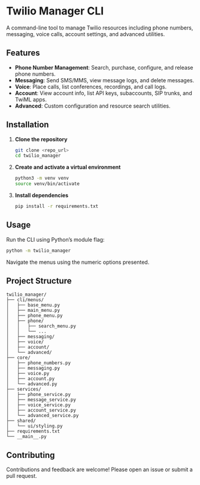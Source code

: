 # Twilio Manager CLI

A command-line tool to manage Twilio resources including phone numbers, messaging, voice calls, account settings, and advanced utilities.

## Features

- **Phone Number Management**: Search, purchase, configure, and release phone numbers.
- **Messaging**: Send SMS/MMS, view message logs, and delete messages.
- **Voice**: Place calls, list conferences, recordings, and call logs.
- **Account**: View account info, list API keys, subaccounts, SIP trunks, and TwiML apps.
- **Advanced**: Custom configuration and resource search utilities.

## Installation

1. **Clone the repository**  
   ```bash
   git clone <repo_url>
   cd twilio_manager
   ```

2. **Create and activate a virtual environment**  
   ```bash
   python3 -m venv venv
   source venv/bin/activate
   ```

3. **Install dependencies**  
   ```bash
   pip install -r requirements.txt
   ```

## Usage

Run the CLI using Python’s module flag:

```bash
python -m twilio_manager
```

Navigate the menus using the numeric options presented.

## Project Structure

```
twilio_manager/
├── cli/menus/
│   ├── base_menu.py
│   ├── main_menu.py
│   ├── phone_menu.py
│   ├── phone/
│   │   ├── search_menu.py
│   │   └── ...
│   ├── messaging/
│   ├── voice/
│   ├── account/
│   └── advanced/
├── core/
│   ├── phone_numbers.py
│   ├── messaging.py
│   ├── voice.py
│   ├── account.py
│   └── advanced.py
├── services/
│   ├── phone_service.py
│   ├── message_service.py
│   ├── voice_service.py
│   ├── account_service.py
│   └── advanced_service.py
├── shared/
│   └── ui/styling.py
├── requirements.txt
└── __main__.py
```

## Contributing

Contributions and feedback are welcome! Please open an issue or submit a pull request.

